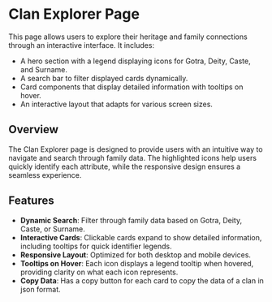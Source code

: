 # Clan Explorer Page

This page allows users to explore their heritage and family connections through an interactive interface. It includes:

- A hero section with a legend displaying icons for Gotra, Deity, Caste, and Surname.
- A search bar to filter displayed cards dynamically.
- Card components that display detailed information with tooltips on hover.
- An interactive layout that adapts for various screen sizes.

## Overview

The Clan Explorer page is designed to provide users with an intuitive way to navigate and search through family data. The highlighted icons help users quickly identify each attribute, while the responsive design ensures a seamless experience.    

## Features

- **Dynamic Search**: Filter through family data based on Gotra, Deity, Caste, or Surname.
- **Interactive Cards**: Clickable cards expand to show detailed information, including tooltips for quick identifier legends.
- **Responsive Layout**: Optimized for both desktop and mobile devices.
- **Tooltips on Hover**: Each icon displays a legend tooltip when hovered, providing clarity on what each icon represents.
- **Copy Data**: Has a copy button for each card to copy the data of a clan in json format.
